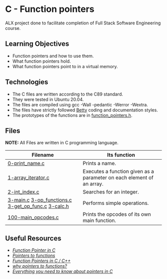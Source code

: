 # C - Function pointers
ALX project done to facilitate completion of Full Stack Software Engineering course.

## Learning Objectives
* Function pointers and how to use them.
* What function pointers hold.
* What function pointers point to in a virtual memory.

## Technologies
* The C files are written according to the C89 standard.
* They were tested in Ubuntu 20.04.
* The files are compiled using gcc -Wall -pedantic -Werror -Wextra.
* The files have strictly followed [Betty](https://github.com/holbertonschool/Betty) coding and documentation styles.
* The prototypes of the functions are in [function_pointers.h](https://github.com/MamaiTheCoder/alx-low_level_programming/blob/master/0x0F-function_pointers/function_pointers.h).

## Files
**NOTE:** All Files are written in C programming language.

| **Filename** | **Its function** |
| ----------- | ----------- |
| [0-print_name.c](https://github.com/MamaiTheCoder/alx-low_level_programming/blob/master/0x0F-function_pointers/0-print_name.c) | Prints a name. |
| [1-array_iterator.c](https://github.com/MamaiTheCoder/alx-low_level_programming/blob/master/0x0F-function_pointers/1-array_iterator.c) | Executes a function given as a parameter on each element of an array. |
| [2-int_index.c](https://github.com/MamaiTheCoder/alx-low_level_programming/blob/master/0x0F-function_pointers/2-int_index.c) | Searches for an integer. |
| [3-main.c](https://github.com/MamaiTheCoder/alx-low_level_programming/blob/master/0x0F-function_pointers/3-main.c) [3-op_functions.c](https://github.com/MamaiTheCoder/alx-low_level_programming/blob/master/0x0F-function_pointers/3-op_functions.c) [3-get_op_func.c](https://github.com/MamaiTheCoder/alx-low_level_programming/blob/master/0x0F-function_pointers/3-get_op_func.c) [3-calc.h](https://github.com/MamaiTheCoder/alx-low_level_programming/blob/master/0x0F-function_pointers/3-calc.h) | Performs simple operations. |
| [100-main_opcodes.c](https://github.com/MamaiTheCoder/alx-low_level_programming/blob/master/0x0F-function_pointers/100-main_opcodes.c) | Prints the opcodes of its own main function. |

## Useful Resources
* [*Function Pointer in C*](https://www.geeksforgeeks.org/function-pointer-in-c/)
* [*Pointers to functions*](https://publications.gbdirect.co.uk//c_book/chapter5/function_pointers.html)
* [*Function Pointers in C / C++*](https://www.youtube.com/watch?v=ynYtgGUNelE)
* [*why pointers to functions?*](https://www.youtube.com/watch?v=sxTFSDAZM8s)
* [*Everything you need to know about pointers in C*](https://boredzo.org/pointers/)
